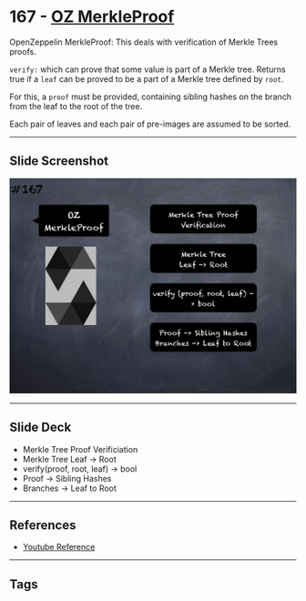 # 167 - [OZ MerkleProof](OZ%20MerkleProof.md)
OpenZeppelin MerkleProof: This deals with verification of Merkle Trees proofs.

`verify:` which can prove that some value is part of a Merkle tree. Returns true if a `leaf` can be proved to be a part of a Merkle tree defined by `root`.

For this, a `proof` must be provided, containing sibling hashes on the branch from the leaf to the root of the tree. 

Each pair of leaves and each pair of pre-images are assumed to be sorted.

___
## Slide Screenshot
![167.png](../images/solidity201/167.png)
___
## Slide Deck
- Merkle Tree Proof Verificiation
- Merkle Tree Leaf -> Root
- verify(proof, root, leaf) -> bool
- Proof -> Sibling Hashes
- Branches -> Leaf to Root
___
## References
- [Youtube Reference](https://youtu.be/L_9Fk6HRwpU?t=462)
___
## Tags